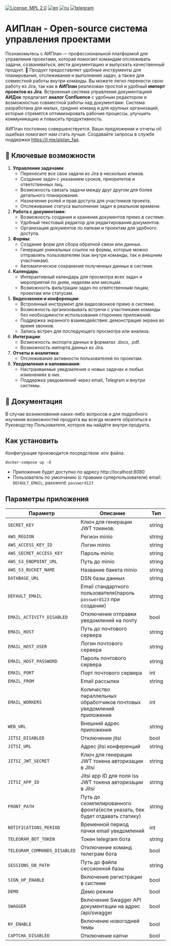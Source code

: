 [![License: MPL 2.0](https://img.shields.io/badge/License-MPL_2.0-brightgreen.svg)](https://opensource.org/licenses/MPL-2.0)
[![en](https://img.shields.io/badge/README-en-green.svg)](https://github.com/aisa-it/aiplan/blob/main/README.md)
[![ru](https://img.shields.io/badge/README-ru-green.svg)](https://github.com/aisa-it/aiplan/blob/main/README.ru.md)
[![telegram](https://img.shields.io/badge/Telegram-2CA5E0?style=for-the-badge&logo=telegram&logoColor=white)](https://t.me/aiplan_faq)

# АИПлан - Open-source система управления проектами

Познакомьтесь с АИПлан — профессиональной платформой для управления проектами, которая помогает командам отслеживать задачи, созваниваться, вести документацию и выпускать качественный продукт. 🚀
Продукт предоставляет удобные инструменты для планирования, отслеживания и выполнения задач, а также для совместной работы внутри команды.
Вы можете легко перенести свою работу из Jira, так как в **АИПлан** реализован простой и удобный **импорт проектов из Jira**. Встроенная система управления документацией **АИДок** предлагает **аналог Confluence** с удобным редактором и возможностью совместной работы над документами.
Система разработана для малых, средних команд и для крупных организаций, которые стремятся оптимизировать рабочие процессы, улучшить коммуникацию и повысить продуктивность.

АИПлан постоянно совершенствуется. Ваши предложения и отчеты об ошибках помогают нам стать лучше. Создавайте запросы в службе поддержки https://t.me/aiplan_faq.

## 🌟 Ключевые возможности

1. **Управление задачами**:
   - Перенесите все свои задачи из Jira в несколько кликов.
   - Создание задач с указанием сроков, приоритетов и ответственных лиц.
   - Возможность связать задачи между друг другом для более детального планирования.
   - Назначение ролей и прав доступа для участников проекта.
   - Отслеживание статуса выполнения задач в реальном времени.
2. **Работа с документами**:
   - Возможность создания и хранения документов прямо в системе.
   - Удобный текстовый редактор для редактирования документов.
   - Организация документов по папкам и проектам для удобного доступа.
3. **Формы**:
   - Создание форм для сбора обратной связи или данных.
   - Генерация уникальных ссылок на формы, которые можно отправлять пользователям (как внутри команды, так и внешним участникам).
   - Автоматическое сохранение полученных данных в системе.
4. **Календарь**:
   - Интерактивный календарь для просмотра всех задач и мероприятий по дням, неделям или месяцам.
   - Возможность фильтрации задач по ответственным лицам, проектам или статусам.
5. **Видеозвонки и конференции**:
   - Встроенный инструмент для видеозвонков прямо в системе.
   - Возможность организовывать встречи с участниками команды без необходимости использования сторонних приложений.
   - Поддержка экранного взаимодействия: демонстрация экрана во время звонков.
   - Запись встреч для последующего просмотра или анализа.
6. **Интеграции**:
   - Возможность экспорта данных в форматах .docx, .pdf.
   - Возможность импорта данных из Jira.
7. **Отчеты и аналитика**:
   - Отслеживание активности пользователей по проектам.
8. **Уведомления и напоминания**:
   - Настраиваемые уведомления о новых задачах и любых изменениях в них.
   - Поддержка уведомлений через email, Telegram и внутри системы.

## 📝 Документация

В случае возникновения каких-либо вопросов и для подробного изучения возможностей продукта вы всегда можете обратиться к Руководству Пользователя, которое вы найдёте внутри продукта.

## Как установить

Конфигурация производится посредством .env файла.

```
docker-compose up -d
```

- Приложение будет доступно по адресу http://localhost:8080
- Пользователь по умолчанию (с правами суперпользователя) email: `DEFAULT_EMAIL`; password: `password123`

## Параметры приложения

| Параметр                    | Описание                                                                   | Тип    |
|-----------------------------|----------------------------------------------------------------------------|--------|
| `SECRET_KEY`                | Ключ для генерации JWT токенов.                                            | string |
| `AWS_REGION`                | Регион minio                                                               | string |
| `AWS_ACCESS_KEY_ID`         | Логин minio                                                                | string |
| `AWS_SECRET_ACCESS_KEY`     | Пароль minio                                                               | string |
| `AWS_S3_ENDPOINT_URL`       | Путь до minio                                                              | string |
| `AWS_S3_BUCKET_NAME`        | Название бакета minio                                                      | string |
| `DATABASE_URL`              | DSN базы данных                                                            | string |
| `DEFAULT_EMAIL`             | Email стандартного пользователя(пароль `password123` при создании)         | string |
| `EMAIL_ACTIVITY_DISABLED`   | Отключение отправки уведомлений на почту                                   | bool   |
| `EMAIL_HOST`                | Путь до почтового сервера                                                  | string |
| `EMAIL_HOST_USER`           | Логин почтового сервера                                                    | string |
| `EMAIL_HOST_PASSWORD`       | Пароль почтового сервера                                                   | string |
| `EMAIL_PORT`                | Порт почтового сервера                                                     | int    |
| `EMAIL_FROM`                | Email рассылки                                                             | string |
| `EMAIL_WORKERS`             | Количество параллельных обработчиков почтовых уведомлений приложения       | int    |
| `WEB_URL`                   | Внешний адрес приложения                                                   | string |
| `JITSI_DISABLED`            | Отключение jitsi                                                           | bool   |
| `JITSI_URL`                 | Адрес jitsi конференций                                                    | string |
| `JITSI_JWT_SECRET`          | Ключ для генерации JWT токена авторизации в Jitsi                          | string |
| `JITSI_APP_ID`              | Jitsi app ID для поля iss JWT токена авторизации в Jitsi                   | string |
| `FRONT_PATH`                | Путь до скомпилированного фронта(если указать, бек будет отдавать статику) | string |
| `NOTIFICATIONS_PERIOD`      | Временной период пачки email уведомлений                                   | int    |
| `TELEGRAM_BOT_TOKEN`        | Токен telegram бота                                                        | string |
| `TELEGRAM_COMMANDS_DISABLED` | Отключение команд телеграм бота                                            | bool   |
| `SESSIONS_DB_PATH`          | Путь до файла сессионной базы                                              | string |
| `SIGN_UP_ENABLE`            | Включение регистрации в системе                                            | bool   |
| `DEMO`                      | Демо режим                                                                 | bool   |
| `SWAGGER`           | Включение Swagger API документации на адрес /api/swagger                   | bool   |
| `NY_ENABLE`                 | Включение новогодней темы                                                  | bool   |
| `CAPTCHA_DISABLED`          | Отключение капчи                                                           | bool   |
